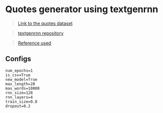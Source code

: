 # Quotes generator using textgenrnn

> [Link to the quotes dataset](https://www.researchgate.net/publication/304742521_CSV_dataset_of_76000_quotes_suitable_for_quotes_recommender_systems_or_other_analysis)

> [textgenrnn repository](https://github.com/minimaxir/textgenrnn)

> [Reference used](https://minimaxir.com/2018/05/text-neural-networks/)

## Configs

    num_epochs=1
    is_csv=True
    new_model=True
    max_length=20
    max_words=10000
    rnn_size=128
    rnn_layers=4
    train_size=0.8
    dropout=0.2
